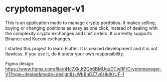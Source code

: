 # cryptomanager-v1

This is an application made to manage crypto portfolios. It makes selling, buying or changing positions as easy as one click, instead of dealing with the complexity crypto exchanges and limit orders. It currently supports Binance and Kucoin exchanges.

I started this project to learn Flutter. It is ceased development and it is not flawless. If you use it, do it under your own responsibility.

Figma design: https://www.figma.com/file/nHc7XkJf2Qh6BMUguDCwRF/Cryptomanager-V1?type=design&mode=design&t=WbBnDZ7v6HIdKrUF-1
